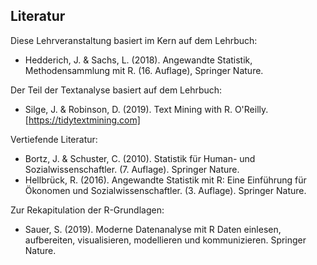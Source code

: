 ## Literatur

Diese Lehrveranstaltung basiert im Kern auf dem Lehrbuch: 

- Hedderich, J. & Sachs, L.  (2018). Angewandte Statistik, Methodensammlung mit R. (16. Auflage), Springer Nature. 

Der Teil der Textanalyse basiert auf dem Lehrbuch: 

- Silge, J. & Robinson, D. (2019). Text Mining with R. O'Reilly. [https://tidytextmining.com]

Vertiefende Literatur: 

- Bortz, J. & Schuster, C. (2010). Statistik für Human- und Sozialwissenschaftler. (7. Auflage). Springer Nature. 
- Hellbrück, R. (2016). Angewandte Statistik mit R: Eine Einführung für Ökonomen und Sozialwissenschaftler. (3. Auflage). Springer Nature. 

Zur Rekapitulation der R-Grundlagen:

- Sauer, S. (2019). Moderne Datenanalyse mit R
Daten einlesen, aufbereiten, visualisieren, modellieren und kommunizieren. Springer Nature. 
